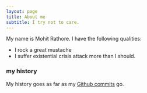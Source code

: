```yaml
---
layout: page
title: About me
subtitle: I try not to care.
---
```


My name is Mohit Rathore. I have the following qualities:

- I rock a great mustache
- I suffer existential crisis attack more than I should.

### my history
My history goes as far as my [Github commits](www.github.com/markroxor) go.
